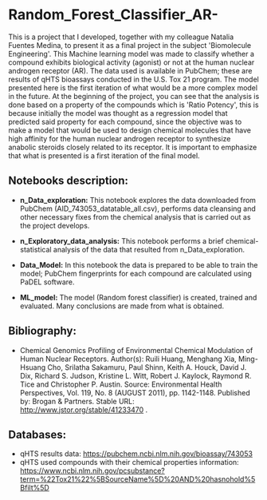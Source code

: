 # Random_Forest_Classifier_AR-

This is a project that I developed, together with my colleague Natalia Fuentes Medina, to present it as a final project in the subject 'Biomolecule Engineering'. 
This Machine learning model was made to classify whether a compound exhibits biological  activity (agonist)  or not at the human nuclear androgen receptor (AR). 
The data used is available in PubChem; these are results of qHTS bioassays  conducted in the U.S. Tox 21 program. The model presented here is the first iteration 
of what would be a more complex model in the future. At the beginning of the project, you can see that the analysis is done based on a property of the compounds 
which is  'Ratio Potency', this is because initially the model was thought as a regression model that predicted said property for each  compound, since the objective
was to make a model that would be used to design chemical molecules that have high affinity for  the human nuclear androgen receptor to synthesize anabolic steroids 
closely related to its receptor. It is important to emphasize  that what is presented is a first iteration of the final model.

## Notebooks description: 

* **n_Data_exploration:** This notebook explores the data downloaded from PubChem (AID_743053_datatable_all.csv), performs data cleansing and other necessary fixes from 
the chemical analysis that is carried out as the project develops.

* **n_Exploratory_data_analysis:** This notebook performs a brief chemical-statistical analysis of the data that resulted from n_Data_exploration.

* **Data_Model:** In this notebook the data is prepared to be able to train the model; PubChem fingerprints for each compound are calculated using PaDEL software.

* **ML_model:** The model (Random forest classifier) is created, trained and evaluated. Many conclusions are made from what is obtained.

## Bibliography:

* Chemical Genomics Profiling of Environmental Chemical Modulation of Human Nuclear 
  Receptors. Author(s): Ruili Huang, Menghang Xia, Ming-Hsuang Cho, Srilatha Sakamuru, Paul Shinn,
  Keith A. Houck, David J. Dix, Richard S. Judson, Kristine L. Witt, Robert J. Kaylock,
  Raymond R. Tice and Christopher P. Austin. Source: Environmental Health Perspectives, Vol. 119, No. 8 (AUGUST 2011), pp. 1142-1148.
  Published by: Brogan & Partners. Stable URL: http://www.jstor.org/stable/41233470 .
  
  
## Databases: 
* qHTS results data: https://pubchem.ncbi.nlm.nih.gov/bioassay/743053 
* qHTS used compounds with their chemical properties information: https://www.ncbi.nlm.nih.gov/pcsubstance?term=%22Tox21%22%5BSourceName%5D%20AND%20hasnohold%5Bfilt%5D

